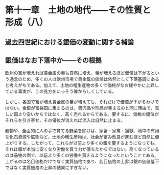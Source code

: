 # 第十一章　土地の地代<span class="emdash-pair">——</span>その性質と形成（八）

## 過去四世紀における銀価の変動に関する補論

## 銀価はなお下落中か——その根拠

欧州の富が増えれば貴金属の量も自然に増え、量が増えるほど価値は下がるという通念のため、多くの人は欧州市場で貴金属の価値は依然として下落基調にあると考えがちである。加えて、土地の粗生産物の多くで価格がなお緩やかに上昇している事実が、この見方をいっそう確からしくしている。

しかし、各国で富が増え貴金属の量が増えても、それだけで価値が下がるわけではない。金銀が富裕国に集まるのは、贅沢品や珍品が集まるのと同じ理由で、貧しい国より安いからではなく、高く売れるからである。要するに、価格の優位がそれらを引き寄せ、その優位が消えれば流入は自然に止まる。

穀物や、全面的に人の手で育てる野菜を除けば、家畜・家禽・猟獣、地中の有用な化石資源や鉱物など、土地の粗生産物は、社会が富み改良が進むほど自然に値上がりする。したがって、これらが以前より多くの銀を要するようになっても、それは銀が本当に安くなり労働を買う力が落ちたからではない。高くなっているのは品物の側で、以前より多くの労働を買えるようになったということである。上がるのは名目価格だけでなく実質価格であり、名目価格の上昇は銀の価値低下ではなく実質価格の上昇の結果にすぎない。
